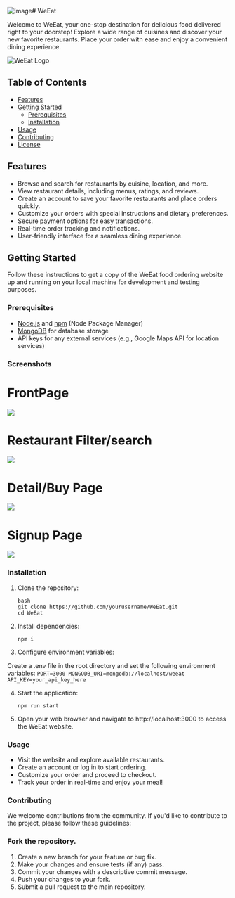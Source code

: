 ![image](https://github.com/yazankayed/WeEat/assets/131342932/7abe6440-1f4e-43c0-b042-16230e8cc409)# WeEat

Welcome to WeEat, your one-stop destination for delicious food delivered right to your doorstep! Explore a wide range of cuisines and discover your new favorite restaurants. Place your order with ease and enjoy a convenient dining experience.

![WeEat Logo](https://i.imgur.com/kCCNUfp.png)

## Table of Contents

- [Features](#features)
- [Getting Started](#getting-started)
  - [Prerequisites](#prerequisites)
  - [Installation](#installation)
- [Usage](#usage)
- [Contributing](#contributing)
- [License](#license)

## Features

- Browse and search for restaurants by cuisine, location, and more.
- View restaurant details, including menus, ratings, and reviews.
- Create an account to save your favorite restaurants and place orders quickly.
- Customize your orders with special instructions and dietary preferences.
- Secure payment options for easy transactions.
- Real-time order tracking and notifications.
- User-friendly interface for a seamless dining experience.

## Getting Started

Follow these instructions to get a copy of the WeEat food ordering website up and running on your local machine for development and testing purposes.

### Prerequisites

- [Node.js](https://nodejs.org/) and [npm](https://www.npmjs.com/) (Node Package Manager)
- [MongoDB](https://www.mongodb.com/) for database storage
- API keys for any external services (e.g., Google Maps API for location services)

### Screenshots
# FrontPage
  ![](https://i.imgur.com/rqeob18.jpeg)

# Restaurant Filter/search
  ![](https://i.imgur.com/2JMB9hL.png)

# Detail/Buy Page
  ![](https://i.imgur.com/LKzeADy.png)

# Signup Page
  ![](https://i.imgur.com/zGFDuU2.png)

### Installation

1. Clone the repository:
   ```
   bash
   git clone https://github.com/yourusername/WeEat.git
   cd WeEat
   ```
2. Install dependencies:

   ```
   npm i
   ```

3. Configure environment variables:

Create a .env file in the root directory and set the following environment variables:
`PORT=3000
    MONGODB_URI=mongodb://localhost/weeat
    API_KEY=your_api_key_here`

4. Start the application:

   ```
   npm run start
   ```

5. Open your web browser and navigate to http://localhost:3000 to access the WeEat website.

### Usage

- Visit the website and explore available restaurants.
- Create an account or log in to start ordering.
- Customize your order and proceed to checkout.
- Track your order in real-time and enjoy your meal!

### Contributing

We welcome contributions from the community. If you'd like to contribute to the project, please follow these guidelines:

### Fork the repository.

1. Create a new branch for your feature or bug fix.
2. Make your changes and ensure tests (if any) pass.
3. Commit your changes with a descriptive commit message.
4. Push your changes to your fork.
5. Submit a pull request to the main repository.
